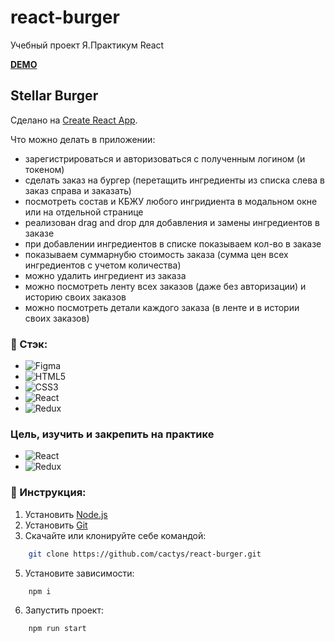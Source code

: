 # react-burger
Учебный проект Я.Практикум React

**[DEMO](https://kirillchistov.github.io/react-burger/)**
## Stellar Burger

Сделано на [Create React App](https://github.com/facebook/create-react-app).

Что можно делать в приложении:
  - зарегистрироваться и авторизоваться с полученным логином (и токеном)
  - сделать заказ на бургер (перетащить ингредиенты из списка слева в заказ справа и заказать)
  - посмотреть состав и КБЖУ любого ингридиента в модальном окне или на отдельной странице
  - реализован drag and drop для добавления и замены ингредиентов в заказе
  - при добавлении ингредиентов в списке показываем кол-во в заказе
  - показываем суммарнубю стоимость заказа (сумма цен всех ингредиентов с учетом количества)
  - можно удалить ингредиент из заказа
  - можно посмотреть ленту всех заказов (даже без авторизации) и историю своих заказов
  - можно посмотреть детали каждого заказа (в ленте и в истории своих заказов)

### 🔨 Стэк:
+ ![Figma](https://img.shields.io/badge/figma-%23F24E1E.svg?style=for-the-badge&logo=figma&logoColor=white)
+ ![HTML5](https://img.shields.io/badge/html5-%23E34F26.svg?style=for-the-badge&logo=html5&logoColor=white)
+ ![CSS3](https://img.shields.io/badge/css3-%231572B6.svg?style=for-the-badge&logo=css3&logoColor=white)
+ ![React](https://img.shields.io/badge/react-%2320232a.svg?style=for-the-badge&logo=react&logoColor=%2361DAFB)
+ ![Redux](https://img.shields.io/badge/redux-%23593d88.svg?style=for-the-badge&logo=redux&logoColor=white)

### Цель, изучить и закрепить на практике
+ ![React](https://img.shields.io/badge/react-%2320232a.svg?style=for-the-badge&logo=react&logoColor=%2361DAFB)
+ ![Redux](https://img.shields.io/badge/redux-%23593d88.svg?style=for-the-badge&logo=redux&logoColor=white)

### 🔧 Инструкция:

1. Установить [Node.js](https://nodejs.org/en/ 'ссылка на сайт Node.js')
2. Установить [Git](https://git-scm.com/ 'ссылка на сайт Git')
3. Скачайте или клонируйте себе командой:
```sh
    git clone https://github.com/cactys/react-burger.git
```
5. Установите зависимости:
```sh
    npm i
```
6. Запустить проект:
```sh
    npm run start
```